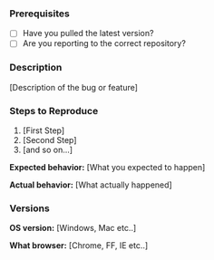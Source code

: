 ### Prerequisites
* [ ] Have you pulled the latest version?
* [ ] Are you reporting to the correct repository?

### Description

[Description of the bug or feature]

### Steps to Reproduce

1. [First Step]
2. [Second Step]
3. [and so on...]

**Expected behavior:** [What you expected to happen]

**Actual behavior:** [What actually happened]

### Versions

**OS version:** [Windows, Mac etc..]

**What browser:** [Chrome, FF, IE etc..]
